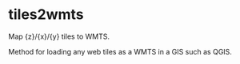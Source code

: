 # tiles2wmts
Map {z}/{x}/{y} tiles to WMTS.

Method for loading any web tiles as a WMTS in a GIS such as QGIS.
